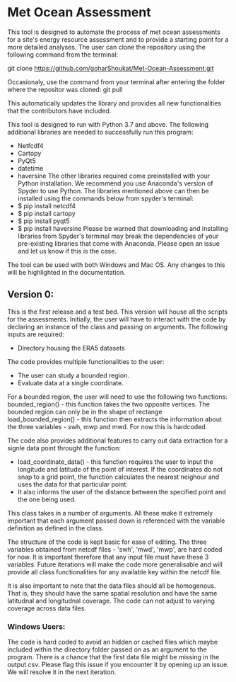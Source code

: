 # Met Ocean Assessment 
This tool is designed to automate the process of met ocean assessments for a site's energy resource assessment and to provide a starting point for a more detailed analyses. The user can clone the repository using the following command from the terminal: 

git clone https://github.com/goharShoukat/Met-Ocean-Assessment.git

Occasionaly, use the command from your terminal after entering the folder where the repositor was cloned:
git pull

This automatically updates the library and provides all new functionalities that the contributors have included. 

This tool is designed to run with Python 3.7 and above. The following additional  libraries are needed to successfully run this program:
- Netfcdf4
- Cartopy
- PyQt5
- datetime
- haversine
The other libraries required come preinstalled with your Python installation. We recommend you use Anaconda's version of Spyder to use Python. The libraries mentioned above can then be installed using the commands below from spyder's terminal:
- $ pip install netcdf4
- $ pip install cartopy
- $ pip install pyqt5 
- $ pip install haversine
Please be warned that downloading and installing libraries from Spyder's terminal may break the dependencies of your pre-existing libraries that come with Anaconda. Please open an issue and let us know if this is the case. 

The tool can be used with both Windows and Mac OS. Any changes to this will be highlighted in the documentation. 

## Version 0:
This is the first release and a test bed. This version will house all the scripts for the assessments. Initially, the user will have to interact with the code by declaring an instance of the class and passing on arguments. The following inputs are required:
- Directory housing the ERA5 datasets

The code provides multiple functionalities to the user:
- The user can study a bounded region.
- Evaluate data at a single coordinate.

For a bounded region, the user will need to use the following two functions:
bounded_region() - this function takes the two opposite vertices. The bounded region can only be in the shape of rectange
load_bounded_region() - this function then extracts the information about the three variables - swh, mwp and mwd. For now this is hardcoded. 

The code also provides additional features to carry out data extraction for a signle data point throught the function:
- load_coordinate_data() - this function requires the user to input the longitude and latitude of the point of interest. If the coordinates do not snap to a grid point, the function calculates the nearest neighour and uses the data for that particular point. 
- It also informs the user of the distance between the specified point and the one being used. 

This class takes in a number of arguments. All these make it extremely important that each argument passed down is referenced with the variable definition as defined in the class. 

The structure of the code is kept basic for ease of editing. The three variables obtained from netcdf files - 'swh', 'mwd', 'mwp', are hard coded for now. It is important therefore that any input file must have these 3 variables. Future iterations will make the code more generalisable and will provide all class functionalities for any available key within the netcdf file.

It is also important to note that the data files should all be homogenous. That is, they should have the same spatial resolution and have the same latitudnal and longitudnal coverage. The code can not adjust to varying coverage across data files.  
### Windows Users:
The code is hard coded to avoid an hidden or cached files which maybe included within the directory folder passed on as an argument to the program. There is a chance that the first data file might be missing in the output csv. Please flag this issue if you encounter it by opening up an issue. We will resolve it in the next iteration. 
